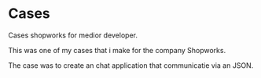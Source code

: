 # Cases
Cases shopworks for medior developer.

This was one of my cases that i make for the company Shopworks.

The case was to create an chat application that communicatie via an JSON.
